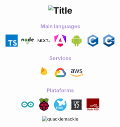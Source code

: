 <h1 align="center"><img src="https://readme-typing-svg.herokuapp.com?font=Fira+Code&pause=1000&color=6754e3&width=240&height=30&lines=Hi!+I'm+Capelinha+:D+;Welcome+to+my+git+:)" alt="Title"/></h1>

<h3 align="center" style="color:#B69FD5;">Main languages</h3>
<p align="center">
  <img src="https://raw.githubusercontent.com/devicons/devicon/master/icons/typescript/typescript-original.svg" alt="Typescript" width="40" height="40"/> &nbsp;
  <img src="https://raw.githubusercontent.com/devicons/devicon/master/icons/nodejs/nodejs-original-wordmark.svg" alt="Node.js" width="40" height="40"/> &nbsp;
  <img src="https://raw.githubusercontent.com/devicons/devicon/master/icons/nextjs/nextjs-original-wordmark.svg" alt="Next" width="40" height="40"/> &nbsp;
  <img src="https://raw.githubusercontent.com/devicons/devicon/master/icons/angular/angular-original.svg" alt="Angular" width="40" height="40"/> &nbsp;
  <img src="https://raw.githubusercontent.com/devicons/devicon/master/icons/android/android-original.svg" alt="Android" width="40" height="40"/> &nbsp;
  <img src="https://raw.githubusercontent.com/devicons/devicon/master/icons/c/c-original.svg" alt="C" width="40" height="40"/></a>  &nbsp;
  <img src="https://raw.githubusercontent.com/devicons/devicon/master/icons/cplusplus/cplusplus-original.svg" alt="C++" width="40" height="40"/>
</p>

<h3 align="center" style="color:#B69FD5;">Services</h3>
<p align="center">
  <img src="https://raw.githubusercontent.com/devicons/devicon/master/icons/firebase/firebase-original-wordmark.svg" alt="Firebase" width="40" height="40"/> &nbsp;
  <img src="https://raw.githubusercontent.com/devicons/devicon/master/icons/googlecloud/googlecloud-original.svg" alt="GCP" width="40" height="40"/> &nbsp;
  <img src="https://raw.githubusercontent.com/devicons/devicon/master/icons/amazonwebservices/amazonwebservices-original-wordmark.svg" alt="AWS" width="40" height="40"/>
</p>

<h3 align="center" style="color:#B69FD5;">Plataforms</h3>
<p align="center">
  <img src="https://raw.githubusercontent.com/devicons/devicon/master/icons/arduino/arduino-original.svg" alt="Arduino" width="40" height="40"/> &nbsp;
  <img src="/icons/rasp.svg" alt="Rasp" width="40" height="40"/> &nbsp;
  <img src="/icons/stm32.svg" alt="Rasp" width="40" height="40"/> &nbsp;
  <img src="/icons/esp32.svg" alt="Rasp" width="40" height="40"/> &nbsp;
  <img src="/icons/nodered.svg" alt="NodeRED" width="40" height="40"/>
</p>

<div align="center">
  <img src="https://github-readme-stats.vercel.app/api/top-langs?username=capelinha&show_icons=true&locale=en&layout=compact&theme=radical" alt="quackiemackie" />
</div>
